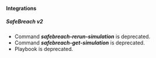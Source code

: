 
#### Integrations

##### SafeBreach v2

- Command ***safebreach-rerun-simulation*** is deprecated. 
- Command ***safebreach-get-simulation*** is deprecated. 
- Playbook is deprecated. 


